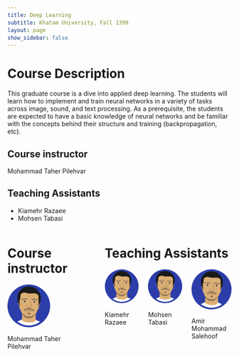 ```yaml
---
title: Deep Learning
subtitle: Khatam University, Fall 1399
layout: page
show_sidebar: false
---
```


# Course Description

This graduate course is a dive into applied deep learning. The students will learn how to implement and train neural networks in a variety of tasks across image, sound, and text processing. As a prerequisite, the students are expected to have a basic knowledge of neural networks and be familiar with the concepts behind their structure and training (backpropagation, etc).

## Course instructor
Mohammad Taher Pilehvar

## Teaching Assistants
* Kiamehr Razaee
* Mohsen Tabasi

<div class="container">
 <div class="columns is-multiline">            
  <div class="column is-4">
   <h1>
    Course instructor
   </h1>
   <div class="column is-6 has-text-centered">
    <img src="./MeVectorized4.png" height="auto" width="96" style="border-radius:100%">
    <p class="subtitle is-5">Mohammad Taher<br>Pilehvar</p>
   </div>
  </div>
  <div class="column is-8">
   <h1>
    Teaching Assistants
   </h1>
   <div class="columns is-multiline">
    <div class="column is-4 has-text-centered">
     <img src="./MeVectorized4.png" height="auto" width="96" style="border-radius:100%">
     <p class="subtitle is-5">Kiamehr<br>Razaee</p>
    </div>
    <div class="column is-4 has-text-centered">
     <img src="./MeVectorized4.png" height="auto" width="96" style="border-radius:100%">
     <p class="subtitle is-5">Mohsen<br>Tabasi</p>
    </div>
    <div class="column is-4 has-text-centered">
     <img src="./MeVectorized4.png" height="auto" width="96" style="border-radius:100%">
     <p class="subtitle is-5">Amir Mohammad<br>Salehoof</p>
    </div>
 </div>
</div>
